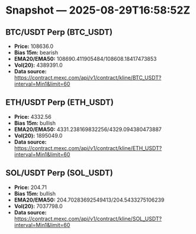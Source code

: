 # Snapshot — 2025-08-29T16:58:52Z

## BTC/USDT Perp (BTC_USDT)
- **Price:** 108636.0
- **Bias 15m:** bearish
- **EMA20/EMA50:** 108690.411905484/108608.18417473853
- **Vol(20):** 4389391.0
- **Data source:** https://contract.mexc.com/api/v1/contract/kline/BTC_USDT?interval=Min1&limit=60

## ETH/USDT Perp (ETH_USDT)
- **Price:** 4332.56
- **Bias 15m:** bullish
- **EMA20/EMA50:** 4331.238169832256/4329.094380473887
- **Vol(20):** 1895049.0
- **Data source:** https://contract.mexc.com/api/v1/contract/kline/ETH_USDT?interval=Min1&limit=60

## SOL/USDT Perp (SOL_USDT)
- **Price:** 204.71
- **Bias 15m:** bullish
- **EMA20/EMA50:** 204.70283692549413/204.5433275106239
- **Vol(20):** 7037798.0
- **Data source:** https://contract.mexc.com/api/v1/contract/kline/SOL_USDT?interval=Min1&limit=60
